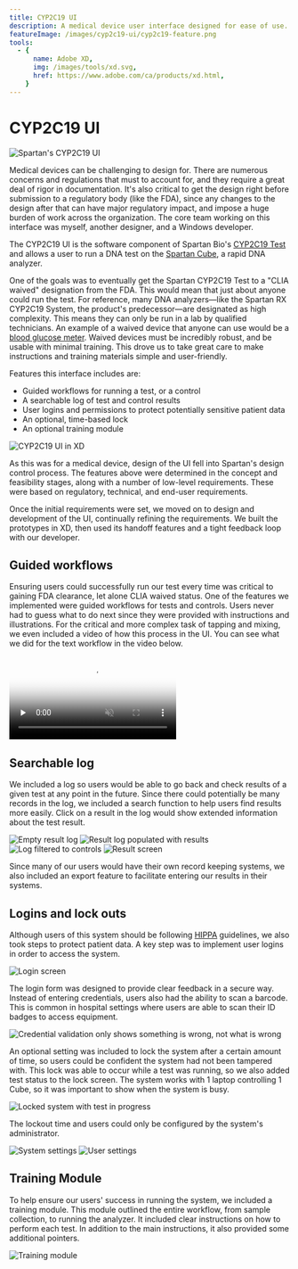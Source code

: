 ```yaml
---
title: CYP2C19 UI
description: A medical device user interface designed for ease of use.
featureImage: /images/cyp2c19-ui/cyp2c19-feature.png
tools:
  - {
      name: Adobe XD,
      img: /images/tools/xd.svg,
      href: https://www.adobe.com/ca/products/xd.html,
    }
---
```


# CYP2C19 UI

![Spartan's CYP2C19 UI](/images/cyp2c19-ui/cyp2c19-feature.png "Spartan's CYP2C19 UI")

Medical devices can be challenging to design for. There are numerous concerns
and regulations that must to account for, and they require a great deal of rigor
in documentation. It's also critical to get the design right before submission
to a regulatory body (like the FDA), since any changes to the design after that
can have major regulatory impact, and impose a huge burden of work across the
organization. The core team working on this interface was myself, another
designer, and a Windows developer.

The CYP2C19 UI is the software component of Spartan Bio's
[CYP2C19 Test](https://spartanbio.com/our-tests/spartan-cyp2c19-test/) and
allows a user to run a DNA test on the
[Spartan Cube](https://spartanbio.com/the-spartan-cube/), a rapid DNA analyzer.

One of the goals was to eventually get the Spartan CYP2C19 Test to a "CLIA
waived" designation from the FDA. This would mean that just about anyone could
run the test. For reference, many DNA analyzers&mdash;like the Spartan RX
CYP2C19 System, the product's predecessor&mdash;are designated as high
complexity. This means they can only be run in a lab by qualified technicians.
An example of a waived device that anyone can use would be a
[blood glucose meter](https://www.accu-chek.ca/en/microsites/free-diabetes-meter).
Waived devices must be incredibly robust, and be usable with minimal training.
This drove us to take great care to make instructions and training materials
simple and user-friendly.

Features this interface includes are:

- Guided workflows for running a test, or a control
- A searchable log of test and control results
- User logins and permissions to protect potentially sensitive patient data
- An optional, time-based lock
- An optional training module

![CYP2C19 UI in XD](/images/cyp2c19-ui/cyp2c19-xd.png 'CYP2C19 UI in XD')

As this was for a medical device, design of the UI fell into Spartan's design
control process. The features above were determined in the concept and
feasibility stages, along with a number of low-level requirements. These were
based on regulatory, technical, and end-user requirements.

Once the initial requirements were set, we moved on to design and development of
the UI, continually refining the requirements. We built the prototypes in XD,
then used its handoff features and a tight feedback loop with our developer.

## Guided workflows

Ensuring users could successfully run our test every time was critical to
gaining FDA clearance, let alone CLIA waived status. One of the features we
implemented were guided workflows for tests and controls. Users never had to
guess what to do next since they were provided with instructions and
illustrations. For the critical and more complex task of tapping and mixing, we
even included a video of how this process in the UI. You can see what we did for
the text workflow in the video below.

<video src="/images/cyp2c19-ui/cyp2c19-workflow.webm" controls preload="none" muted poster="/images/cyp2c19-ui/cyp2c19-feature.png"></video>

## Searchable log

We included a log so users would be able to go back and check results of a given
test at any point in the future. Since there could potentially be many records
in the log, we included a search function to help users find results more
easily. Click on a result in the log would show extended information about the
test result.

![Empty result log](/images/cyp2c19-ui/log-empty.png 'Empty result log')
![Result log populated with results](/images/cyp2c19-ui/log.png 'Result log populated with results')
![Log filtered to controls](/images/cyp2c19-ui/log-search.png 'Log filtered to controls')
![Result screen](/images/cyp2c19-ui/result.png 'Result screen')

Since many of our users would have their own record keeping systems, we also
included an export feature to facilitate entering our results in their systems.

## Logins and lock outs

Although users of this system should be following
[HIPPA](https://www.hhs.gov/hipaa/index.html) guidelines, we also took steps to
protect patient data. A key step was to implement user logins in order to access
the system.

![Login screen](/images/cyp2c19-ui/login.png 'Login screen')

The login form was designed to provide clear feedback in a secure way. Instead
of entering credentials, users also had the ability to scan a barcode. This is
common in hospital settings where users are able to scan their ID badges to
access equipment.

![Credential validation only shows something is wrong, not what is wrong](/images/cyp2c19-ui/login.png 'Invalid credentials')

An optional setting was included to lock the system after a certain amount of
time, so users could be confident the system had not been tampered with. This
lock was able to occur while a test was running, so we also added test status to
the lock screen. The system works with 1 laptop controlling 1 Cube, so it was
important to show when the system is busy.

![Locked system with test in progress](/images/cyp2c19-ui/lock-screen.png 'Locked system with test in progress')

The lockout time and users could only be configured by the system's
administrator.

![System settings](/images/cyp2c19-ui/settings.png 'System settings')
![User settings](/images/cyp2c19-ui/settings-users.png 'User settings')

## Training Module

To help ensure our users' success in running the system, we included a training
module. This module outlined the entire workflow, from sample collection, to
running the analyzer. It included clear instructions on how to perform each
test. In addition to the main instructions, it also provided some additional
pointers.

![Training module](/images/cyp2c19-ui/training.png 'Training module')
